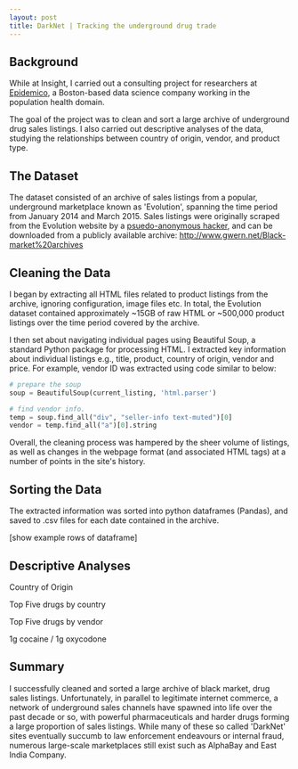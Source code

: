 ```yaml
---
layout: post
title: DarkNet | Tracking the underground drug trade
---
```


## Background

While at Insight, I carried out a consulting project for researchers at [Epidemico](http://www.epidemico.com), a Boston-based data science company working in the population health domain. 

The goal of the project was to clean and sort a large archive of underground drug sales listings. I also carried out descriptive analyses of the data, studying the relationships between country of origin, vendor, and product type.

## The Dataset

The dataset consisted of an archive of sales listings from a popular, underground marketplace known as 'Evolution', spanning the time period from January 2014 and March 2015. Sales listings were originally scraped from the Evolution website by a [psuedo-anonymous hacker](http://www.gwern.net), and can be downloaded from a publicly available archive: <http://www.gwern.net/Black-market%20archives>

## Cleaning the Data

I began by extracting all HTML files related to product listings from the archive, ignoring configuration, image files etc. In total, the Evolution dataset contained approximately ~15GB of raw HTML or ~500,000 product listings over the time period covered by the archive. 

I then set about navigating individual pages using Beautiful Soup, a standard Python package for processing HTML. I extracted key information about individual listings e.g., title, product, country of origin, vendor and price. For example, vendor ID was extracted using code similar to below:

```python
# prepare the soup
soup = BeautifulSoup(current_listing, 'html.parser')

# find vendor info.
temp = soup.find_all("div", "seller-info text-muted")[0]
vendor = temp.find_all("a")[0].string
```

Overall, the cleaning process was hampered by the sheer volume of listings, as well as changes in the webpage format (and associated HTML tags) at a number of points in the site's history.

## Sorting the Data

The extracted information was sorted into python dataframes (Pandas), and saved to .csv files for each date contained in the archive.

[show example rows of dataframe]

## Descriptive Analyses

Country of Origin

Top Five drugs by country

Top Five drugs by vendor

1g cocaine / 1g oxycodone

## Summary
I successfully cleaned and sorted a large archive of black market, drug sales listings.  Unfortunately, in parallel to legitimate internet commerce, a network of underground sales channels have spawned into life over the past decade or so, with powerful pharmaceuticals and harder drugs forming a large proportion of sales listings. While many of these so called 'DarkNet' sites eventually succumb to law enforcement endeavours or internal fraud, numerous large-scale marketplaces still exist such as AlphaBay and East India Company.
<!--more-->
